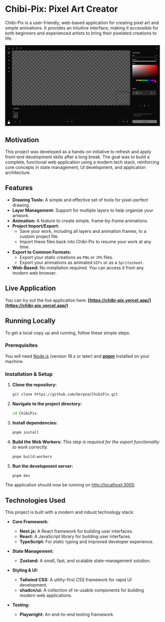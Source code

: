# Chibi-Pix: Pixel Art Creator

Chibi-Pix is a user-friendly, web-based application for creating pixel art and simple animations. It provides an intuitive interface, making it accessible for both beginners and experienced artists to bring their pixelated creations to life.

![AppScreen](readme/app_screen.png)

## Motivation

This project was developed as a hands-on initiative to refresh and apply front-end development skills after a long break. The goal was to build a complete, functional web application using a modern tech stack, reinforcing core concepts in state management, UI development, and application architecture.

## Features

*   **Drawing Tools:** A simple and effective set of tools for pixel-perfect drawing.
*   **Layer Management:** Support for multiple layers to help organize your artwork.
*   **Animation:** A feature to create simple, frame-by-frame animations.
*   **Project Import/Export:**
    *   Save your work, including all layers and animation frames, to a custom project file.
    *   Import these files back into Chibi-Pix to resume your work at any time.
*   **Export to Common Formats:**
    *   Export your static creations as `PNG` or `JPG` files.
    *   Export your animations as animated `GIFs` or as a `Spritesheet`.
*   **Web-Based:** No installation required. You can access it from any modern web browser.

## Live Application

You can try out the live application here: **[https://chibi-pix.vercel.app/](https://chibi-pix.vercel.app/)**

## Running Locally

To get a local copy up and running, follow these simple steps.

### Prerequisites

You will need [Node.js](https://nodejs.org/) (version 18.x or later) and [**pnpm**](https://pnpm.io/installation) installed on your machine.

### Installation & Setup

1.  **Clone the repository:**
    ```sh
    git clone https://github.com/Gerpea/ChibiPix.git
    ```
2.  **Navigate to the project directory:**
    ```sh
    cd ChibiPix
    ```
3.  **Install dependencies:**
    ```sh
    pnpm install
    ```
4.  **Build the Web Workers:**
    *This step is required for the export functionality to work correctly.*
    ```sh
    pnpm build:workers
    ```
5.  **Run the development server:**
    ```sh
    pnpm dev
    ```

The application should now be running on [http://localhost:3000](http://localhost:3000).

## Technologies Used

This project is built with a modern and robust technology stack:

*   **Core Framework:**
    *   **Next.js:** A React framework for building user interfaces.
    *   **React:** A JavaScript library for building user interfaces.
    *   **TypeScript:** For static typing and improved developer experience.

*   **State Management:**
    *   **Zustand:** A small, fast, and scalable state-management solution.

*   **Styling & UI:**
    *   **Tailwind CSS:** A utility-first CSS framework for rapid UI development.
    *   **shadcn/ui:** A collection of re-usable components for building modern web applications.

*   **Testing:**
    *   **Playwright:** An end-to-end testing framework.
